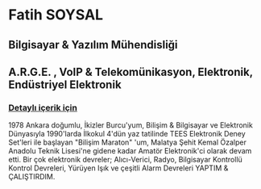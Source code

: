 # Fatih SOYSAL

## Bilgisayar & Yazılım Mühendisliği

## A.R.G.E. , VoIP & Telekomünikasyon, Elektronik, Endüstriyel Elektronik

### [Detaylı içerik için](https://github.com/fsoysall/fsoysall/blob/main/About-Me-DETAILED.md)

   1978 Ankara doğumlu, İkizler Burcu'yum,
   Bilişim & Bilgisayar ve Elektronik Dünyasıyla 1990'larda İlkokul 4'dün yaz tatilinde TEES Elektronik Deney Set'leri ile başlayan "Bilişim Maraton" 'um,
   Malatya Şehit Kemal Özalper Anadolu Teknik Lisesi'ne gidene kadar Amatör Elektronik'ci olarak devam etti. Bir çok elektronik devreler; Alıcı-Verici, Radyo, Bilgisayar Kontrollü Kontrol Devreleri, Yürüyen Işık ve çeşitli Alarm Devreleri YAPTIM & ÇALIŞTIRDIM.
